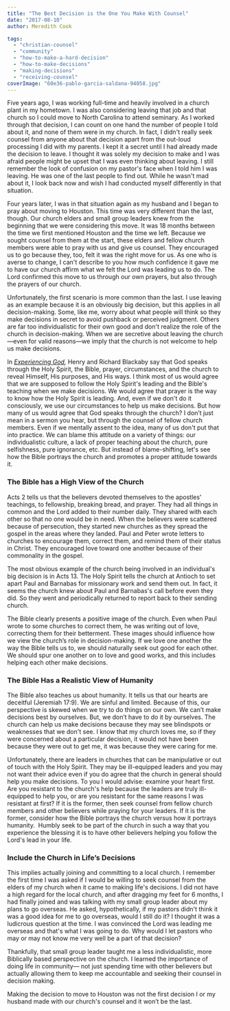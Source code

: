 ```yaml
---
title: "The Best Decision is the One You Make With Counsel"
date: "2017-08-10"
author: Meredith Cook

tags: 
  - "christian-counsel"
  - "community"
  - "how-to-make-a-hard-decision"
  - "how-to-make-decisions"
  - "making-decisions"
  - "receiving-counsel"
coverImage: "60e36-pablo-garcia-saldana-94058.jpg"
---
```


Five years ago, I was working full-time and heavily involved in a church plant in my hometown. I was also considering leaving that job and that church so I could move to North Carolina to attend seminary. As I worked through that decision, I can count on one hand the number of people I told about it, and none of them were in my church. In fact, I didn't really seek counsel from anyone about that decision apart from the out-loud processing I did with my parents. I kept it a secret until I had already made the decision to leave. I thought it was solely my decision to make and I was afraid people might be upset that I was even thinking about leaving. I still remember the look of confusion on my pastor's face when I told him I was leaving. He was one of the last people to find out. While he wasn't mad about it, I look back now and wish I had conducted myself differently in that situation.

Four years later, I was in that situation again as my husband and I began to pray about moving to Houston. This time was very different than the last, though. Our church elders and small group leaders knew from the beginning that we were considering this move. It was 18 months between the time we first mentioned Houston and the time we left. Because we sought counsel from them at the start, these elders and fellow church members were able to pray with us and give us counsel. They encouraged us to go because they, too, felt it was the right move for us. As one who is averse to change, I can't describe to you how much confidence it gave me to have our church affirm what we felt the Lord was leading us to do. The Lord confirmed this move to us through our own prayers, but also through the prayers of our church.

Unfortunately, the first scenario is more common than the last. I use leaving as an example because it is an obviously big decision, but this applies in all decision-making. Some, like me, worry about what people will think so they make decisions in secret to avoid pushback or perceived judgment. Others are far too individualistic for their own good and don't realize the role of the church in decision-making. When we are secretive about leaving the church—even for valid reasons—we imply that the church is not welcome to help us make decisions.

In _[Experiencing God](https://amzn.to/33SobXP),_ Henry and Richard Blackaby say that God speaks through the Holy Spirit, the Bible, prayer, circumstances, and the church to reveal Himself, His purposes, and His ways. I think most of us would agree that we are supposed to follow the Holy Spirit's leading and the Bible's teaching when we make decisions. We would agree that prayer is the way to know how the Holy Spirit is leading. And, even if we don't do it consciously, we use our circumstances to help us make decisions. But how many of us would agree that God speaks through the church? I don’t just mean in a sermon you hear, but through the counsel of fellow church members. Even if we mentally assent to the idea, many of us don't put that into practice. We can blame this attitude on a variety of things: our individualistic culture, a lack of proper teaching about the church, pure selfishness, pure ignorance, etc. But instead of blame-shifting, let's see how the Bible portrays the church and promotes a proper attitude towards it.

### The Bible has a High View of the Church

Acts 2 tells us that the believers devoted themselves to the apostles' teachings, to fellowship, breaking bread, and prayer. They had all things in common and the Lord added to their number daily. They shared with each other so that no one would be in need. When the believers were scattered because of persecution, they started new churches as they spread the gospel in the areas where they landed. Paul and Peter wrote letters to churches to encourage them, correct them, and remind them of their status in Christ. They encouraged love toward one another because of their commonality in the gospel.

The most obvious example of the church being involved in an individual's big decision is in Acts 13. The Holy Spirit tells the church at Antioch to set apart Paul and Barnabas for missionary work and send them out. In fact, it seems the church knew about Paul and Barnabas's call before even they did. So they went and periodically returned to report back to their sending church.

The Bible clearly presents a positive image of the church. Even when Paul wrote to some churches to correct them, he was writing out of love, correcting them for their betterment. These images should influence how we view the church’s role in decision-making. If we love one another the way the Bible tells us to, we should naturally seek out good for each other. We should spur one another on to love and good works, and this includes helping each other make decisions.

### The Bible Has a Realistic View of Humanity

The Bible also teaches us about humanity. It tells us that our hearts are deceitful (Jeremiah 17:9). We are sinful and limited. Because of this, our perspective is skewed when we try to do things on our own. We can’t make decisions best by ourselves. But, we don’t have to do it by ourselves. The church can help us make decisions because they may see blindspots or weaknesses that we don't see. I know that my church loves me, so if they were concerned about a particular decision, it would not have been because they were out to get me, it was because they were caring for me.

Unfortunately, there are leaders in churches that can be manipulative or out of touch with the Holy Spirit. They may be ill-equipped leaders and you may not want their advice even if you do agree that the church in general should help you make decisions. To you I would advise: examine your heart first. Are you resistant to the church's help because the leaders are truly ill-equipped to help you, or are you resistant for the same reasons I was resistant at first? If it is the former, then seek counsel from fellow church members and other believers while praying for your leaders. If it is the former, consider how the Bible portrays the church versus how it portrays humanity.  Humbly seek to be part of the church in such a way that you experience the blessing it is to have other believers helping you follow the Lord's lead in your life.

### Include the Church in Life’s Decisions

This implies actually joining and committing to a local church. I remember the first time I was asked if I would be willing to seek counsel from the elders of my church when it came to making life's decisions. I did not have a high regard for the local church, and after dragging my feet for 6 months, I had finally joined and was talking with my small group leader about my plans to go overseas. He asked, hypothetically, if my pastors didn't think it was a good idea for me to go overseas, would I still do it? I thought it was a ludicrous question at the time. I was convinced the Lord was leading me overseas and that's what I was going to do. Why would I let pastors who may or may not know me very well be a part of that decision?

Thankfully, that small group leader taught me a less individualistic, more Biblically based perspective on the church. I learned the importance of doing life in community— not just spending time with other believers but actually allowing them to keep me accountable and seeking their counsel in decision making.

Making the decision to move to Houston was not the first decision I or my husband made with our church's counsel and it won’t be the last.
